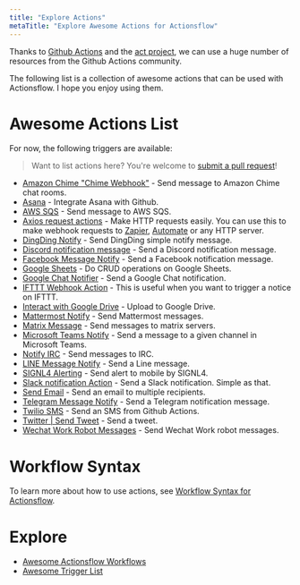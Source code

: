 ```yaml
---
title: "Explore Actions"
metaTitle: "Explore Awesome Actions for Actionsflow"
---
```


Thanks to [Github Actions](https://github.com/marketplace?type=actions) and the [act project](https://github.com/nektos/act), we can use a huge number of resources from the Github Actions community.

The following list is a collection of awesome actions that can be used with Actionsflow. I hope you enjoy using them.

# Awesome Actions List

For now, the following triggers are available:

> Want to list actions here? You're welcome to [submit a pull request](https://github.com/actionsflow/actionsflow/edit/main/docs/actions.md)!

- [Amazon Chime "Chime Webhook"](https://github.com/marketplace/actions/amazon-chime-chime-webhook-action-for-github-actions) - Send message to Amazon Chime chat rooms.
- [Asana](https://github.com/marketplace/actions/asana-git) - Integrate Asana with Github.
- [AWS SQS](https://github.com/marketplace/actions/aws-sqs) - Send message to AWS SQS.
- [Axios request actions](https://github.com/marketplace/actions/axios-action) - Make HTTP requests easily. You can use this to make webhook requests to [Zapier](https://zapier.com/), [Automate](https://automate.io/) or any HTTP server.
- [DingDing Notify](https://github.com/marketplace/actions/dingding-notify-action) - Send DingDing simple notify message.
- [Discord notification message](https://github.com/marketplace/actions/actions-for-discord) - Send a Discord notification message.
- [Facebook Message Notify](https://github.com/marketplace/actions/facebook-message-notify) - Send a Facebook notification message.
- [Google Sheets](https://github.com/marketplace/actions/gsheet-action) - Do CRUD operations on Google Sheets.
- [Google Chat Notifier](https://github.com/marketplace/actions/google-chat-release-notifier) - Send a Google Chat notification.
- [IFTTT Webhook Action](https://github.com/marketplace/actions/ifttt-webhook-action) - This is useful when you want to trigger a notice on IFTTT.
- [Interact with Google Drive](https://github.com/marketplace/actions/interact-with-google-drive) - Upload to Google Drive.
- [Mattermost Notify](https://github.com/marketplace/actions/mattermost) - Send Mattermost messages.
- [Matrix Message](https://github.com/marketplace/actions/matrix-message) - Send messages to matrix servers.
- [Microsoft Teams Notify](https://github.com/marketplace/actions/microsoft-teams-generic) - Send a message to a given channel in Microsoft Teams.
- [Notify IRC](https://github.com/marketplace/actions/notify-irc) - Send messages to IRC.
- [LINE Message Notify](https://github.com/marketplace/actions/line-message-notify) - Send a Line message.
- [SIGNL4 Alerting](https://github.com/marketplace/actions/signl4-alerting) - Send alert to mobile by SIGNL4.
- [Slack notification Action](https://github.com/marketplace/actions/github-action-for-slack) - Send a Slack notification. Simple as that.
- [Send Email](https://github.com/marketplace/actions/send-email) - Send an email to multiple recipients.
- [Telegram Message Notify](https://github.com/marketplace/actions/telegram-message-notify) - Send a Telegram notification message.
- [Twilio SMS](https://github.com/marketplace/actions/twilio-sms) - Send an SMS from Github Actions.
- [Twitter | Send Tweet](https://github.com/marketplace/actions/send-tweet-action) - Send a tweet.
- [Wechat Work Robot Messages](https://github.com/marketplace/actions/wechat-work-robot-messages) - Send Wechat Work robot messages.

# Workflow Syntax

To learn more about how to use actions, see [Workflow Syntax for Actionsflow](./workflow.md).

# Explore

- [Awesome Actionsflow Workflows](https://github.com/actionsflow/awesome-actionsflow)
- [Awesome Trigger List](./triggers.md)
